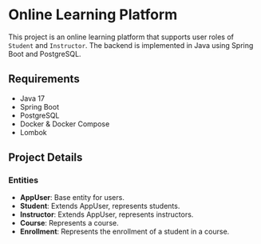 # Online Learning Platform

This project is an online learning platform that supports user roles of `Student` and `Instructor`. The backend is implemented in Java using Spring Boot and PostgreSQL.

## Requirements

- Java 17
- Spring Boot
- PostgreSQL
- Docker & Docker Compose
- Lombok

## Project Details
### Entities
- **AppUser**: Base entity for users.
- **Student**: Extends AppUser, represents students.
- **Instructor**: Extends AppUser, represents instructors.
- **Course**: Represents a course.
- **Enrollment**: Represents the enrollment of a student in a course.